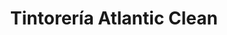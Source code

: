 ---
title: "Tintorería Atlantic Clean"
url: /ciudad-guayana-puerto-ordaz/tintoreria-atlantic-clean/
shop: Wäscherei
---